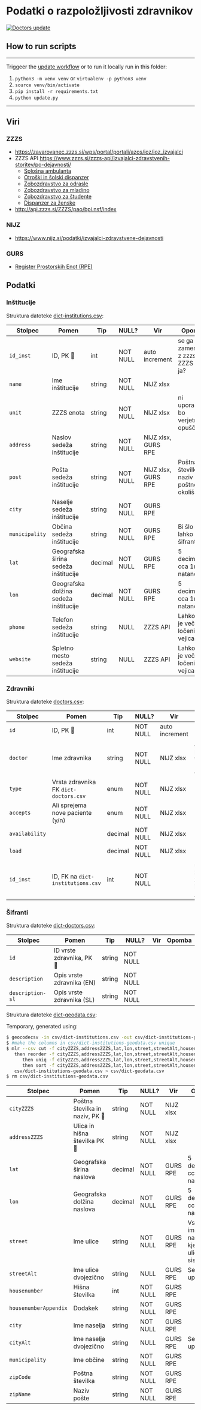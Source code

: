 # Podatki o razpoložljivosti zdravnikov

[![Doctors update](https://github.com/sledilnik/zdravniki-data/actions/workflows/update.yaml/badge.svg)](https://github.com/sledilnik/zdravniki-data/actions/workflows/update.yaml)

## How to run scripts

___
Triggeer the [update workflow](https://github.com/sledilnik/zdravniki-data/actions/workflows/update.yaml) or to run it locally run in this folder:

1. `python3 -m venv venv` or `virtualenv -p python3 venv`
1. `source venv/bin/activate`
1. `pip install -r requirements.txt`
1. `python update.py`

___

## Viri

### ZZZS

* https://zavarovanec.zzzs.si/wps/portal/portali/azos/ioz/ioz_izvajalci
* ZZZS API https://www.zzzs.si/zzzs-api/izvajalci-zdravstvenih-storitev/po-dejavnosti/
  * [Splošna ambulanta](https://www.zzzs.si/zzzs-api/izvajalci-zdravstvenih-storitev/po-dejavnosti/?ajax=1&act=get-izvajalci&type=dejavnosti&key=Splo%C5%A1na%20ambulanta)
  * [Otroški in šolski dispanzer](https://www.zzzs.si/zzzs-api/izvajalci-zdravstvenih-storitev/po-dejavnosti/?ajax=1&act=get-izvajalci&type=dejavnosti&key=Otro%C5%A1ki%20in%20%C5%A1olski%20dispanzer)
  * [Zobozdravstvo za odrasle](https://www.zzzs.si/zzzs-api/izvajalci-zdravstvenih-storitev/po-dejavnosti/?ajax=1&act=get-izvajalci&type=dejavnosti&key=Zobozdravstvo%20za%20odrasle)
  * [Zobozdravstvo za mladino](https://www.zzzs.si/zzzs-api/izvajalci-zdravstvenih-storitev/po-dejavnosti/?ajax=1&act=get-izvajalci&type=dejavnosti&key=Zobozdravstvo%20za%20mladino)
  * [Zobozdravstvo za študente](https://www.zzzs.si/zzzs-api/izvajalci-zdravstvenih-storitev/po-dejavnosti/?ajax=1&act=get-izvajalci&type=dejavnosti&key=Zobozdravstvo%20za%20%C5%A1tudente)
  * [Dispanzer za ženske](https://www.zzzs.si/zzzs-api/izvajalci-zdravstvenih-storitev/po-dejavnosti/?ajax=1&act=get-izvajalci&type=dejavnosti&key=Dispanzer%20za%20%C5%BEenske)
* http://api.zzzs.si/ZZZS/pao/bpi.nsf/index

### NIJZ

* https://www.nijz.si/podatki/izvajalci-zdravstvene-dejavnosti

### GURS

* [Register Prostorskih Enot (RPE)](https://podatki.gov.si/dataset/register-prostorskih-enot)

## Podatki

### Inštitucije

Struktura datoteke [dict-institutions.csv](csv/dict-institutions.csv):

| Stolpec        | Pomen                                 | Tip     | NULL?    | Vir                 | Opomba                                      |
|----------------|---------------------------------------|---------|----------|---------------------|---------------------------------------------|
| `id_inst`      | ID, PK :key:                          | int     | NOT NULL | auto increment      | se ga da zamenjati z zzzsSt iz ZZZS API-ja? |
| `name`         | Ime inštitucije                       | string  | NOT NULL | NIJZ xlsx           |                                             |
| `unit`         | ZZZS enota                            | string  | NOT NULL | NIJZ xlsx           | ni uporabljen, bo verjetno opuščen          |
| `address`      | Naslov sedeža inštitucije             | string  | NOT NULL | NIJZ xlsx, GURS RPE |                                             |
| `post`         | Pošta sedeža inštitucije              | string  | NOT NULL | NIJZ xlsx, GURS RPE | Poštna številka in naziv poštnega okoliše   |
| `city`         | Naselje sedeža inštitucije            | string  | NOT NULL | GURS RPE            |                                             |
| `municipality` | Občina sedeža inštitucije             | string  | NOT NULL | GURS RPE            | Bi šlo lahko v šifrant                      |
| `lat`          | Geografska širina sedeža inštitucije  | decimal | NOT NULL | GURS RPE            | 5 decimalk, cca 1m natančnost               |
| `lon`          | Geografska dolžina sedeža inštitucije | decimal | NOT NULL | GURS RPE            | 5 decimalk, cca 1m natančnost               |
| `phone`        | Telefon sedeža inštitucije            | string  | NULL     | ZZZS API            | Lahko jih je več, ločenih z vejicami        |
| `website`      | Spletno mesto sedeža inštitucije      | string  | NULL     | ZZZS API            | Lahko jih je več, ločenih z vejicami        |

### Zdravniki

Struktura datoteke [doctors.csv](csv/doctors.csv):

| Stolpec        | Pomen                                 | Tip     | NULL?    | Vir            | Opomba                                      |
|----------------|---------------------------------------|---------|----------|----------------|---------------------------------------------|
| `id`           | ID, PK :key:                          | int     | NOT NULL | auto increment |                                             |
| `doctor`       | Ime zdravnika                         | string  | NOT NULL | NIJZ xlsx      | ALL CAPS pretvorjen v `.title()` case       |
| `type`         | Vrsta zdravnika FK `dict-doctors.csv` | enum    | NOT NULL | NIJZ xlsx      |                                             |
| `accepts`      | Ali sprejema nove paciente (y/n)      | enum    | NOT NULL | NIJZ xlsx      |                                             |
| `availability` |                                       | decimal | NOT NULL | NIJZ xlsx      |                                             |
| `load`         |                                       | decimal | NOT NULL | NIJZ xlsx      |                                             |
| `id_inst`      | ID, FK na `dict-institutions.csv`     | int     | NOT NULL |                | se ga da zamenjati z zzzsSt iz ZZZS API-ja? |

### Šifranti

Struktura datoteke [dict-doctors.csv](csv/dict-doctors.csv):

| Stolpec          | Pomen                        | Tip    | NULL?    | Vir | Opomba |
|------------------|------------------------------|--------|----------|-----|--------|
| `id`             | ID vrste zdravnika, PK :key: | string | NOT NULL |     |        |
| `description`    | Opis vrste zdravnika (EN)    | string | NOT NULL |     |        |
| `description-sl` | Opis vrste zdravnika (SL)    | string | NOT NULL |     |        |

Struktura datoteke [dict-geodata.csv](csv/dict-geodata.csv):

Temporary, generated using:

```bash
$ geocodecsv -in csv/dict-institutions.csv -out csv/dict-institutions-geodata.csv -addressCol 3 -zipCol 4 -appendAll
$ #make the columns in csv/dict-institutions-geodata.csv unique
$ mlr --csv cut -f cityZZZS,addressZZZS,lat,lon,street,streetAlt,housenumber,housenumberAppendix,city,cityAlt,municipality,zipCode,zipName \
   then reorder -f cityZZZS,addressZZZS,lat,lon,street,streetAlt,housenumber,housenumberAppendix,city,cityAlt,municipality,zipCode,zipName \
      then uniq -f cityZZZS,addressZZZS,lat,lon,street,streetAlt,housenumber,housenumberAppendix,city,cityAlt,municipality,zipCode,zipName \
      then sort -f cityZZZS,addressZZZS,lat,lon,street,streetAlt,housenumber,housenumberAppendix,city,cityAlt,municipality,zipCode,zipName \
   csv/dict-institutions-geodata.csv > csv/dict-geodata.csv
$ rm csv/dict-institutions-geodata.csv
```

| Stolpec               | Pomen                              | Tip     | NULL?    | Vir       | Opomba                                       |
|-----------------------|------------------------------------|---------|----------|-----------|----------------------------------------------|
| `cityZZZS`            | Poštna številka in naziv, PK :key: | string  | NOT NULL | NIJZ xlsx |                                              |
| `addressZZZS`         | Ulica in hišna številka PK :key:   | string  | NOT NULL | NIJZ xlsx |                                              |
| `lat`                 | Geografska širina naslova          | decimal | NOT NULL | GURS RPE  | 5 decimalk, cca 1m natančnost                |
| `lon`                 | Geografska dolžina naslova         | decimal | NOT NULL | GURS RPE  | 5 decimalk, cca 1m natančnost                |
| `street`              | Ime ulice                          | string  | NOT NULL | GURS RPE  | Vsebuje ime naselja kjer ni uličnega sistema |
| `streetAlt`           | Ime ulice dvojezično               | string  | NULL     | GURS RPE  | Se še ne uporablja                           |
| `housenumber`         | Hišna številka                     | int     | NOT NULL | GURS RPE  |                                              |
| `housenumberAppendix` | Dodakek                            | string  | NOT NULL | GURS RPE  |                                              |
| `city`                | Ime naselja                        | string  | NOT NULL | GURS RPE  |                                              |
| `cityAlt`             | Ime naselja dvojezično             | string  | NULL     | GURS RPE  | Se še ne uporablja                           |
| `municipality`        | Ime občine                         | string  | NOT NULL | GURS RPE  |                                              |
| `zipCode`             | Poštna številka                    | string  | NOT NULL | GURS RPE  |                                              |
| `zipName`             | Naziv pošte                        | string  | NOT NULL | GURS RPE  |                                              |
